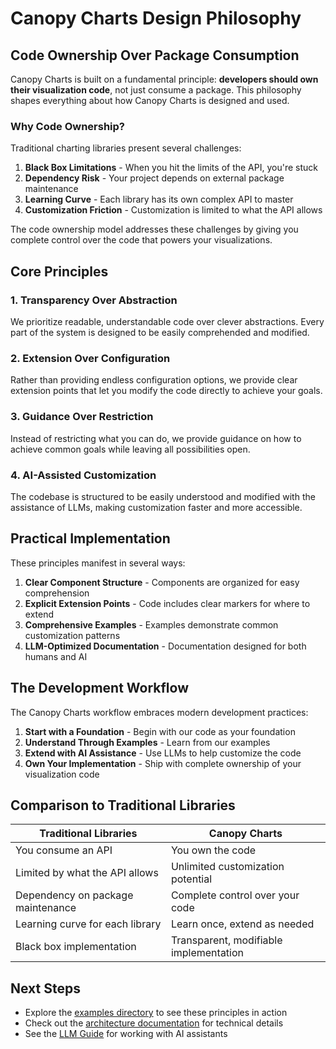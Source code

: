 # Canopy Charts Design Philosophy

## Code Ownership Over Package Consumption

Canopy Charts is built on a fundamental principle: **developers should own their visualization code**, not just consume a package. This philosophy shapes everything about how Canopy Charts is designed and used.

### Why Code Ownership?

Traditional charting libraries present several challenges:

1. **Black Box Limitations** - When you hit the limits of the API, you're stuck
2. **Dependency Risk** - Your project depends on external package maintenance
3. **Learning Curve** - Each library has its own complex API to master
4. **Customization Friction** - Customization is limited to what the API allows

The code ownership model addresses these challenges by giving you complete control over the code that powers your visualizations.

## Core Principles

### 1. Transparency Over Abstraction

We prioritize readable, understandable code over clever abstractions. Every part of the system is designed to be easily comprehended and modified.

### 2. Extension Over Configuration

Rather than providing endless configuration options, we provide clear extension points that let you modify the code directly to achieve your goals.

### 3. Guidance Over Restriction

Instead of restricting what you can do, we provide guidance on how to achieve common goals while leaving all possibilities open.

### 4. AI-Assisted Customization

The codebase is structured to be easily understood and modified with the assistance of LLMs, making customization faster and more accessible.

## Practical Implementation

These principles manifest in several ways:

1. **Clear Component Structure** - Components are organized for easy comprehension
2. **Explicit Extension Points** - Code includes clear markers for where to extend
3. **Comprehensive Examples** - Examples demonstrate common customization patterns
4. **LLM-Optimized Documentation** - Documentation designed for both humans and AI

## The Development Workflow

The Canopy Charts workflow embraces modern development practices:

1. **Start with a Foundation** - Begin with our code as your foundation
2. **Understand Through Examples** - Learn from our examples
3. **Extend with AI Assistance** - Use LLMs to help customize the code
4. **Own Your Implementation** - Ship with complete ownership of your visualization code

## Comparison to Traditional Libraries

| Traditional Libraries             | Canopy Charts                          |
| --------------------------------- | -------------------------------------- |
| You consume an API                | You own the code                       |
| Limited by what the API allows    | Unlimited customization potential      |
| Dependency on package maintenance | Complete control over your code        |
| Learning curve for each library   | Learn once, extend as needed           |
| Black box implementation          | Transparent, modifiable implementation |

## Next Steps

- Explore the [examples directory](../examples/) to see these principles in action
- Check out the [architecture documentation](ARCHITECTURE.md) for technical details
- See the [LLM Guide](../LLM-GUIDE.md) for working with AI assistants
